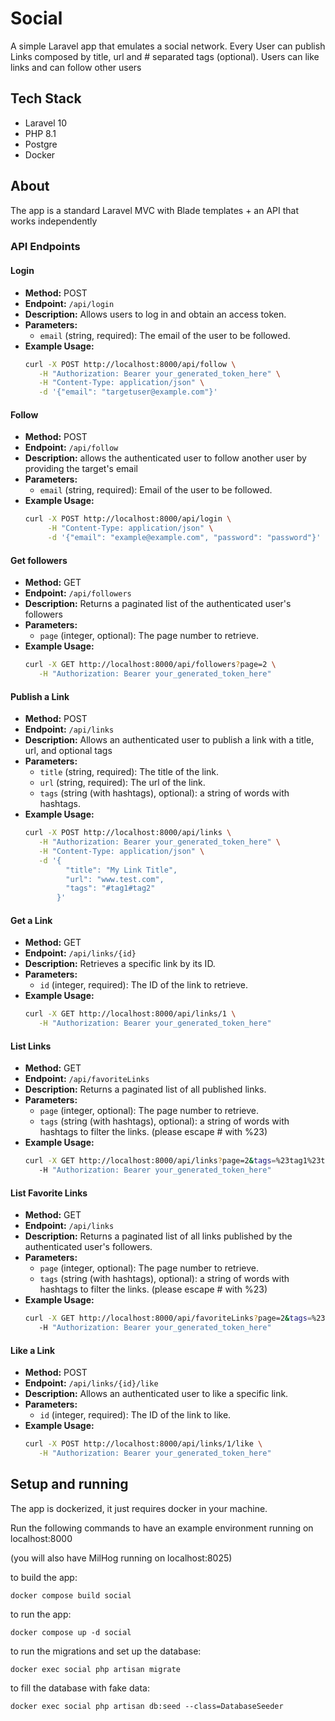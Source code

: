 # Social
A simple Laravel app that emulates a social network.
Every User can publish Links composed by title, url and # separated tags (optional).
Users can like links and can follow other users

## Tech Stack
- Laravel 10
- PHP 8.1
- Postgre
- Docker


## About

The app is a standard Laravel MVC with Blade templates + an API that works independently

### API Endpoints

#### Login
- **Method:** POST
- **Endpoint:** `/api/login`
- **Description:** Allows users to log in and obtain an access token.
- **Parameters:**
    - `email` (string, required): The email of the user to be followed.
- **Example Usage:**
  ```bash
  curl -X POST http://localhost:8000/api/follow \
     -H "Authorization: Bearer your_generated_token_here" \
     -H "Content-Type: application/json" \
     -d '{"email": "targetuser@example.com"}'
  
#### Follow
- **Method:** POST
- **Endpoint:** `/api/follow`
- **Description:** allows the authenticated user to follow another user by providing the target's email
- **Parameters:**
    - `email` (string, required): Email of the user to be followed.
- **Example Usage:**
  ```bash
  curl -X POST http://localhost:8000/api/login \
       -H "Content-Type: application/json" \
       -d '{"email": "example@example.com", "password": "password"}'
#### Get followers
- **Method:** GET
- **Endpoint:** `/api/followers`
- **Description:** Returns a paginated list of the authenticated user's followers
- **Parameters:**
    - `page` (integer, optional): The page number to retrieve.
- **Example Usage:**
  ```bash
  curl -X GET http://localhost:8000/api/followers?page=2 \
     -H "Authorization: Bearer your_generated_token_here"
#### Publish a Link
- **Method:** POST
- **Endpoint:** `/api/links`
- **Description:** Allows an authenticated user to publish a link with a title, url, and optional tags
- **Parameters:**
    - `title` (string, required):  The title of the link.
    - `url` (string, required):  The url of the link.
    - `tags` (string (with hashtags), optional): a string of words with hashtags.
- **Example Usage:**
  ```bash
  curl -X POST http://localhost:8000/api/links \
     -H "Authorization: Bearer your_generated_token_here" \
     -H "Content-Type: application/json" \
     -d '{
           "title": "My Link Title",
           "url": "www.test.com",
           "tags": "#tag1#tag2"
         }'
#### Get a Link
- **Method:** GET
- **Endpoint:** `/api/links/{id}`
- **Description:** Retrieves a specific link by its ID.
- **Parameters:**
    - `id` (integer, required): The ID of the link to retrieve.
- **Example Usage:**
  ```bash
  curl -X GET http://localhost:8000/api/links/1 \
     -H "Authorization: Bearer your_generated_token_here"
#### List Links
- **Method:** GET
- **Endpoint:** `/api/favoriteLinks`
- **Description:** Returns a paginated list of all published links.
- **Parameters:**
    - `page` (integer, optional):  The page number to retrieve.
    - `tags` (string (with hashtags), optional): a string of words with hashtags to filter the links. (please escape # with %23)
- **Example Usage:**
  ```bash
  curl -X GET http://localhost:8000/api/links?page=2&tags=%23tag1%23tag2 \
     -H "Authorization: Bearer your_generated_token_here"
#### List Favorite Links
- **Method:** GET
- **Endpoint:** `/api/links`
- **Description:** Returns a paginated list of all links published by the authenticated user's followers.
- **Parameters:**
    - `page` (integer, optional):  The page number to retrieve.
    - `tags` (string (with hashtags), optional): a string of words with hashtags to filter the links. (please escape # with %23)
- **Example Usage:**
  ```bash
  curl -X GET http://localhost:8000/api/favoriteLinks?page=2&tags=%23tag1%23tag2 \
     -H "Authorization: Bearer your_generated_token_here"
#### Like a Link
- **Method:** POST
- **Endpoint:** `/api/links/{id}/like`
- **Description:** Allows an authenticated user to like a specific link.
- **Parameters:**
    - `id` (integer, required):  The ID of the link to like.
- **Example Usage:**
  ```bash
  curl -X POST http://localhost:8000/api/links/1/like \
     -H "Authorization: Bearer your_generated_token_here"

## Setup and running
The app is dockerized, it just requires docker in your machine.

Run the following commands to have an example environment running on localhost:8000

(you will also have MilHog running on localhost:8025)

to build the app:
```
docker compose build social
```
to run the app:
```
docker compose up -d social
```
to run  the migrations and set up the database:
```
docker exec social php artisan migrate
```

to fill the database with fake data:
```
docker exec social php artisan db:seed --class=DatabaseSeeder
```



